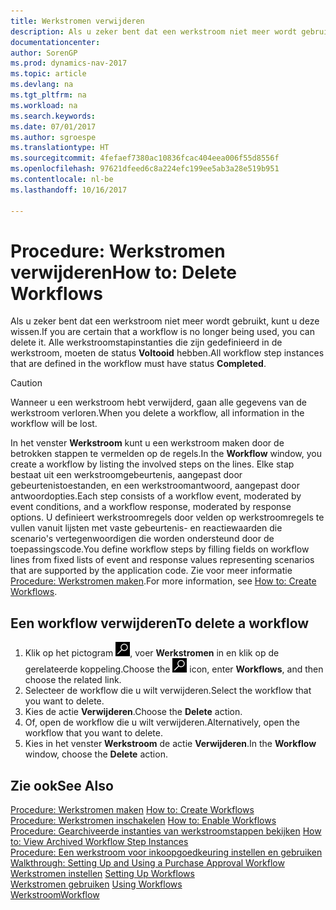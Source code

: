 ```yaml
---
title: Werkstromen verwijderen
description: Als u zeker bent dat een werkstroom niet meer wordt gebruikt, kunt u deze wissen. Alle werkstroomstapinstanties die zijn gedefinieerd in de werkstroom, moeten de status **Voltooid** hebben.
documentationcenter: 
author: SorenGP
ms.prod: dynamics-nav-2017
ms.topic: article
ms.devlang: na
ms.tgt_pltfrm: na
ms.workload: na
ms.search.keywords: 
ms.date: 07/01/2017
ms.author: sgroespe
ms.translationtype: HT
ms.sourcegitcommit: 4fefaef7380ac10836fcac404eea006f55d8556f
ms.openlocfilehash: 97621dfeed6c8a224efc199ee5ab3a28e519b951
ms.contentlocale: nl-be
ms.lasthandoff: 10/16/2017

---
```

# <a name="how-to-delete-workflows"></a><span data-ttu-id="5d9cb-104">Procedure: Werkstromen verwijderen</span><span class="sxs-lookup"><span data-stu-id="5d9cb-104">How to: Delete Workflows</span></span>
<span data-ttu-id="5d9cb-105">Als u zeker bent dat een werkstroom niet meer wordt gebruikt, kunt u deze wissen.</span><span class="sxs-lookup"><span data-stu-id="5d9cb-105">If you are certain that a workflow is no longer being used, you can delete it.</span></span> <span data-ttu-id="5d9cb-106">Alle werkstroomstapinstanties die zijn gedefinieerd in de werkstroom, moeten de status **Voltooid** hebben.</span><span class="sxs-lookup"><span data-stu-id="5d9cb-106">All workflow step instances that are defined in the workflow must have status **Completed**.</span></span>  

> [!CAUTION]  
>  <span data-ttu-id="5d9cb-107">Wanneer u een werkstroom hebt verwijderd, gaan alle gegevens van de werkstroom verloren.</span><span class="sxs-lookup"><span data-stu-id="5d9cb-107">When you delete a workflow, all information in the workflow will be lost.</span></span>  

 <span data-ttu-id="5d9cb-108">In het venster **Werkstroom** kunt u een werkstroom maken door de betrokken stappen te vermelden op de regels.</span><span class="sxs-lookup"><span data-stu-id="5d9cb-108">In the **Workflow** window, you create a workflow by listing the involved steps on the lines.</span></span> <span data-ttu-id="5d9cb-109">Elke stap bestaat uit een werkstroomgebeurtenis, aangepast door gebeurtenistoestanden, en een werkstroomantwoord, aangepast door antwoordopties.</span><span class="sxs-lookup"><span data-stu-id="5d9cb-109">Each step consists of a workflow event, moderated by event conditions, and a workflow response, moderated by response options.</span></span> <span data-ttu-id="5d9cb-110">U definieert werkstroomregels door velden op werkstroomregels te vullen vanuit lijsten met vaste gebeurtenis- en reactiewaarden die scenario's vertegenwoordigen die worden ondersteund door de toepassingscode.</span><span class="sxs-lookup"><span data-stu-id="5d9cb-110">You define workflow steps by filling fields on workflow lines from fixed lists of event and response values representing scenarios that are supported by the application code.</span></span> <span data-ttu-id="5d9cb-111">Zie voor meer informatie [Procedure: Werkstromen maken](across-how-to-create-workflows.md).</span><span class="sxs-lookup"><span data-stu-id="5d9cb-111">For more information, see [How to: Create Workflows](across-how-to-create-workflows.md).</span></span>  

## <a name="to-delete-a-workflow"></a><span data-ttu-id="5d9cb-112">Een workflow verwijderen</span><span class="sxs-lookup"><span data-stu-id="5d9cb-112">To delete a workflow</span></span>  
1.  <span data-ttu-id="5d9cb-113">Klik op het pictogram ![Zoeken naar pagina of rapport](media/ui-search/search_small.png "pictogram Zoeken naar pagina of rapport"), voer **Werkstromen** in en klik op de gerelateerde koppeling.</span><span class="sxs-lookup"><span data-stu-id="5d9cb-113">Choose the ![Search for Page or Report](media/ui-search/search_small.png "Search for Page or Report icon") icon, enter **Workflows**, and then choose the related link.</span></span>  
2.  <span data-ttu-id="5d9cb-114">Selecteer de workflow die u wilt verwijderen.</span><span class="sxs-lookup"><span data-stu-id="5d9cb-114">Select the workflow that you want to delete.</span></span>  
3.  <span data-ttu-id="5d9cb-115">Kies de actie **Verwijderen**.</span><span class="sxs-lookup"><span data-stu-id="5d9cb-115">Choose the **Delete** action.</span></span>  
4.  <span data-ttu-id="5d9cb-116">Of, open de workflow die u wilt verwijderen.</span><span class="sxs-lookup"><span data-stu-id="5d9cb-116">Alternatively, open the workflow that you want to delete.</span></span>  
5.  <span data-ttu-id="5d9cb-117">Kies in het venster **Werkstroom** de actie **Verwijderen**.</span><span class="sxs-lookup"><span data-stu-id="5d9cb-117">In the **Workflow** window, choose the **Delete** action.</span></span>  

## <a name="see-also"></a><span data-ttu-id="5d9cb-118">Zie ook</span><span class="sxs-lookup"><span data-stu-id="5d9cb-118">See Also</span></span>  
 <span data-ttu-id="5d9cb-119">[Procedure: Werkstromen maken](across-how-to-create-workflows.md) </span><span class="sxs-lookup"><span data-stu-id="5d9cb-119">[How to: Create Workflows](across-how-to-create-workflows.md) </span></span>  
 <span data-ttu-id="5d9cb-120">[Procedure: Werkstromen inschakelen](across-how-to-enable-workflows.md) </span><span class="sxs-lookup"><span data-stu-id="5d9cb-120">[How to: Enable Workflows](across-how-to-enable-workflows.md) </span></span>  
 <span data-ttu-id="5d9cb-121">[Procedure: Gearchiveerde instanties van werkstroomstappen bekijken](across-how-to-view-archived-workflow-step-instances.md) </span><span class="sxs-lookup"><span data-stu-id="5d9cb-121">[How to: View Archived Workflow Step Instances](across-how-to-view-archived-workflow-step-instances.md) </span></span>  
 <span data-ttu-id="5d9cb-122">[Procedure: Een werkstroom voor inkoopgoedkeuring instellen en gebruiken](walkthrough-setting-up-and-using-a-purchase-approval-workflow.md) </span><span class="sxs-lookup"><span data-stu-id="5d9cb-122">[Walkthrough: Setting Up and Using a Purchase Approval Workflow](walkthrough-setting-up-and-using-a-purchase-approval-workflow.md) </span></span>  
 <span data-ttu-id="5d9cb-123">[Werkstromen instellen](across-set-up-workflows.md) </span><span class="sxs-lookup"><span data-stu-id="5d9cb-123">[Setting Up Workflows](across-set-up-workflows.md) </span></span>  
 <span data-ttu-id="5d9cb-124">[Werkstromen gebruiken](across-use-workflows.md) </span><span class="sxs-lookup"><span data-stu-id="5d9cb-124">[Using Workflows](across-use-workflows.md) </span></span>  
 [<span data-ttu-id="5d9cb-125">Werkstroom</span><span class="sxs-lookup"><span data-stu-id="5d9cb-125">Workflow</span></span>](across-workflow.md)   


